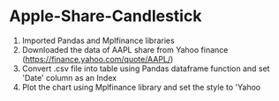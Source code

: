 # Apple-Share-Candlestick

1) Imported Pandas and Mplfinance libraries
2) Downloaded the data of AAPL share from Yahoo finance (https://finance.yahoo.com/quote/AAPL/)
3) Convert .csv file into table using Pandas dataframe function and set 'Date' column as an Index
4) Plot the chart using Mplfinance library and set the style to 'Yahoo

